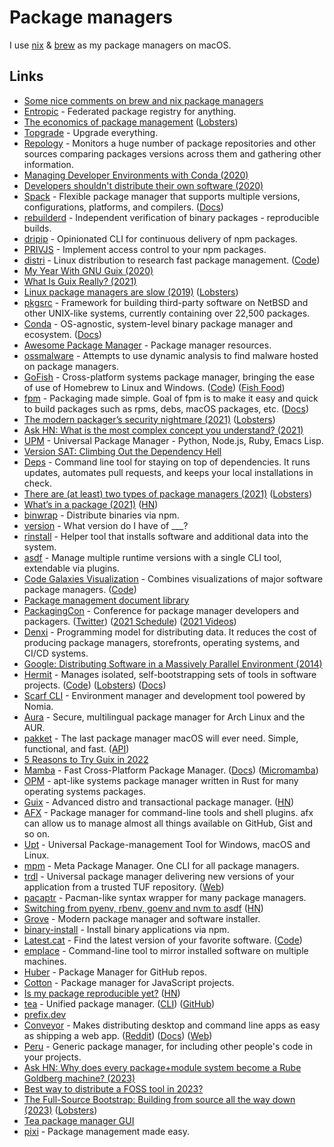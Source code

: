 # Package managers

I use [nix](nix/nix.md) & [brew](brew.md) as my package managers on macOS.

## Links

- [Some nice comments on brew and nix package managers](https://www.alfredforum.com/topic/11856-crash-when-quicklook-previewing-url/)
- [Entropic](https://github.com/entropic-dev/entropic) - Federated package registry for anything.
- [The economics of package management](https://github.com/ceejbot/economics-of-package-management/blob/master/essay.md) ([Lobsters](https://lobste.rs/s/4pyvag/economics_package_management))
- [Topgrade](https://github.com/topgrade-rs/topgrade) - Upgrade everything.
- [Repology](https://repology.org/) - Monitors a huge number of package repositories and other sources comparing packages versions across them and gathering other information.
- [Managing Developer Environments with Conda (2020)](https://interrupt.memfault.com/blog/conda-developer-environments)
- [Developers shouldn't distribute their own software (2020)](https://lobste.rs/s/6ame3m/developers_shouldn_t_distribute_their)
- [Spack](https://github.com/spack/spack) - Flexible package manager that supports multiple versions, configurations, platforms, and compilers. ([Docs](https://spack.readthedocs.io/en/latest/))
- [rebuilderd](https://github.com/kpcyrd/rebuilderd) - Independent verification of binary packages - reproducible builds.
- [dripip](https://github.com/prisma-labs/dripip) - Opinionated CLI for continuous delivery of npm packages.
- [PRIVJS](https://privjs.com/) - Implement access control to your npm packages.
- [distri](https://distr1.org/) - Linux distribution to research fast package management. ([Code](https://github.com/distr1/distri))
- [My Year With GNU Guix (2020)](https://elais.codes/my-year-with-gnu-guix.html)
- [What Is Guix Really? (2021)](https://www.ryanprior.com/posts/what-is-guix-really/)
- [Linux package managers are slow (2019)](https://michael.stapelberg.ch/posts/2019-08-17-linux-package-managers-are-slow/) ([Lobsters](https://lobste.rs/s/tanpix/linux_package_managers_are_slow))
- [pkgsrc](https://www.pkgsrc.org/) - Framework for building third-party software on NetBSD and other UNIX-like systems, currently containing over 22,500 packages.
- [Conda](https://github.com/conda/conda) - OS-agnostic, system-level binary package manager and ecosystem. ([Docs](https://docs.conda.io/en/latest/))
- [Awesome Package Manager](https://github.com/damon-kwok/awesome-package-manager) - Package manager resources.
- [ossmalware](https://github.com/jordan-wright/ossmalware) - Attempts to use dynamic analysis to find malware hosted on package managers.
- [GoFish](https://gofi.sh/) - Cross-platform systems package manager, bringing the ease of use of Homebrew to Linux and Windows. ([Code](https://github.com/fishworks/gofish)) ([Fish Food](https://github.com/fishworks/fish-food))
- [fpm](https://github.com/jordansissel/fpm) - Packaging made simple. Goal of fpm is to make it easy and quick to build packages such as rpms, debs, macOS packages, etc. ([Docs](https://fpm.readthedocs.io/en/latest/))
- [The modern packager’s security nightmare (2021)](https://blogs.gentoo.org/mgorny/2021/02/19/the-modern-packagers-security-nightmare/) ([Lobsters](https://lobste.rs/s/zb1c4k/modern_packager_s_security_nightmare))
- [Ask HN: What is the most complex concept you understand? (2021)](https://www.youtube.com/watch?v=iBaqOK75cho)
- [UPM](https://github.com/replit/upm) - Universal Package Manager - Python, Node.js, Ruby, Emacs Lisp.
- [Version SAT: Climbing Out the Dependency Hell](https://research.swtch.com/version-sat)
- [Deps](https://github.com/dropseed/deps) - Command line tool for staying on top of dependencies. It runs updates, automates pull requests, and keeps your local installations in check.
- [There are (at least) two types of package managers (2021)](https://utcc.utoronto.ca/~cks/space/blog/tech/PackageManagersTwoTypes) ([Lobsters](https://lobste.rs/s/3usbqn/there_are_at_least_two_types_package))
- [What’s in a package (2021)](https://hpc.guix.info/blog/2021/09/whats-in-a-package/) ([HN](https://news.ycombinator.com/item?id=28618074))
- [binwrap](https://github.com/avh4/binwrap) - Distribute binaries via npm.
- [version](https://github.com/bit101/version) - What version do I have of \_\_\_?
- [rinstall](https://github.com/DanySpin97/rinstall) - Helper tool that installs software and additional data into the system.
- [asdf](https://github.com/asdf-vm/asdf) - Manage multiple runtime versions with a single CLI tool, extendable via plugins.
- [Code Galaxies Visualization](https://anvaka.github.io/pm/) - Combines visualizations of major software package managers. ([Code](https://github.com/anvaka/pm))
- [Package management document library](https://github.com/andrew/package-managers)
- [PackagingCon](https://packaging-con.org/) - Conference for package manager developers and packagers. ([Twitter](https://twitter.com/packagingcon)) ([2021 Schedule](https://pretalx.com/packagingcon-2021/schedule/#)) ([2021 Videos](https://www.youtube.com/playlist?list=PLl386dCR5QGQu7XhFaVTwEGoD7fLtnGQ7))
- [Denxi](https://github.com/zyrolasting/denxi) - Programming model for distributing data. It reduces the cost of producing package managers, storefronts, operating systems, and CI/CD systems.
- [Google: Distributing Software in a Massively Parallel Environment (2014)](https://www.usenix.org/sites/default/files/conference/protected-files/lisa_2014_talk.pdf)
- [Hermit](https://cashapp.github.io/hermit/) - Manages isolated, self-bootstrapping sets of tools in software projects. ([Code](https://github.com/cashapp/hermit)) ([Lobsters](https://lobste.rs/s/leqj8z/hermit_manages_isolated_self)) ([Docs](https://cashapp.github.io/hermit/usage/get-started/))
- [Scarf CLI](https://github.com/scarf-sh/scarf) - Environment manager and development tool powered by Nomia.
- [Aura](https://github.com/fosskers/aura) - Secure, multilingual package manager for Arch Linux and the AUR.
- [pakket](https://github.com/pakket-project/pakket) - The last package manager macOS will ever need. Simple, functional, and fast. ([API](https://github.com/pakket-project/api))
- [5 Reasons to Try Guix in 2022](https://www.youtube.com/watch?v=7ZdMRLPZhFs)
- [Mamba](https://github.com/mamba-org/mamba) - Fast Cross-Platform Package Manager. ([Docs](https://mamba.readthedocs.io/en/latest/index.html)) ([Micromamba](https://github.com/cjdoris/MicroMamba.jl))
- [OPM](https://github.com/0xc0ffeec0de/opm) - apt-like systems package manager written in Rust for many operating systems packages.
- [Guix](https://guix.gnu.org/) - Advanced distro and transactional package manager. ([HN](https://news.ycombinator.com/item?id=30488908))
- [AFX](https://github.com/b4b4r07/afx) - Package manager for command-line tools and shell plugins. afx can allow us to manage almost all things available on GitHub, Gist and so on.
- [Upt](https://github.com/sigoden/upt) - Universal Package-management Tool for Windows, macOS and Linux.
- [mpm](https://github.com/kdeldycke/meta-package-manager) - Meta Package Manager. One CLI for all package managers.
- [trdl](https://github.com/werf/trdl) - Universal package manager delivering new versions of your application from a trusted TUF repository. ([Web](https://trdl.dev/))
- [pacaptr](https://github.com/rami3l/pacaptr) - Pacman-like syntax wrapper for many package managers.
- [Switching from pyenv, rbenv, goenv and nvm to asdf](https://jinyuz.dev/posts/tips-and-tricks/Switching-from-pyenv,-rbenv,-goenv-and-nvm-to-asdf) ([HN](https://news.ycombinator.com/item?id=30917354))
- [Grove](https://github.com/tristanisham/grove) - Modern package manager and software installer.
- [binary-install](https://github.com/EverlastingBugstopper/binary-install) - Install binary applications via npm.
- [Latest.cat](https://latest.cat/) - Find the latest version of your favorite software. ([Code](https://github.com/patrick91/latest.cat))
- [emplace](https://github.com/tversteeg/emplace) - Command-line tool to mirror installed software on multiple machines.
- [Huber](https://github.com/innobead/huber) - Package Manager for GitHub repos.
- [Cotton](https://github.com/danielhuang/cotton) - Package manager for JavaScript projects.
- [Is my package reproducible yet?](https://ismypackagereproducibleyet.org/) ([HN](https://news.ycombinator.com/item?id=33416898))
- [tea](https://tea.xyz/) - Unified package manager. ([CLI](https://github.com/teaxyz/cli)) ([GitHub](https://github.com/teaxyz))
- [prefix.dev](https://prefix.dev/)
- [Conveyor](https://github.com/hydraulic-software/conveyor) - Makes distributing desktop and command line apps as easy as shipping a web app. ([Reddit](https://www.reddit.com/r/javascript/comments/10as6hv/tool_for_simpler_packaging_of_desktop_apps/)) ([Docs](https://conveyor.hydraulic.dev/)) ([Web](https://www.hydraulic.software/))
- [Peru](https://github.com/buildinspace/peru) - Generic package manager, for including other people's code in your projects.
- [Ask HN: Why does every package+module system become a Rube Goldberg machine? (2023)](https://news.ycombinator.com/item?id=34577844)
- [Best way to distribute a FOSS tool in 2023?](https://lobste.rs/s/wk9qye/best_way_distribute_foss_tool_2023)
- [The Full-Source Bootstrap: Building from source all the way down (2023)](https://guix.gnu.org/blog/2023/the-full-source-bootstrap-building-from-source-all-the-way-down/) ([Lobsters](https://lobste.rs/s/ecfph0/full_source_bootstrap_building_from))
- [Tea package manager GUI](https://github.com/teaxyz/gui)
- [pixi](https://github.com/prefix-dev/pixi) - Package management made easy.
